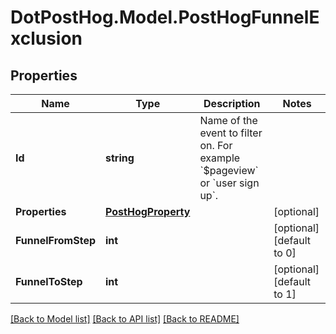 # DotPostHog.Model.PostHogFunnelExclusion

## Properties

Name | Type | Description | Notes
------------ | ------------- | ------------- | -------------
**Id** | **string** | Name of the event to filter on. For example &#x60;$pageview&#x60; or &#x60;user sign up&#x60;. | 
**Properties** | [**PostHogProperty**](PostHogProperty.md) |  | [optional] 
**FunnelFromStep** | **int** |  | [optional] [default to 0]
**FunnelToStep** | **int** |  | [optional] [default to 1]

[[Back to Model list]](../README.md#documentation-for-models) [[Back to API list]](../README.md#documentation-for-api-endpoints) [[Back to README]](../README.md)

